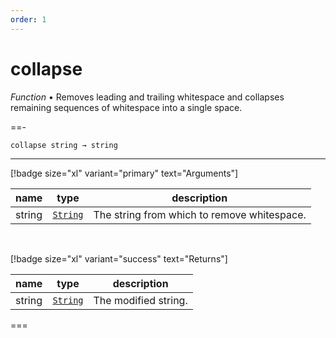 ```yaml
---
order: 1
---
```

# collapse

_Function_ &bull; Removes leading and trailing whitespace and collapses remaining sequences of whitespace into a single space.


==- <pre><code>collapse string &rarr; string</code></pre>
<hr>

[!badge size="xl" variant="primary" text="Arguments"]

| name | type | description |
|------|------|-------------|
|string|[`String`][String]|The string from which to remove whitespace.|

<br>

[!badge size="xl" variant="success" text="Returns"]

| name | type | description |
|------|------|-------------|
|string|[`String`][String]|The modified string.|



===




[String]: https://developer.mozilla.org/en-US/docs/Web/JavaScript/Reference/Global_Objects/String